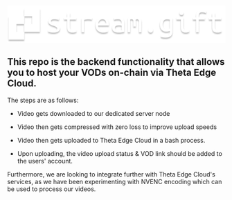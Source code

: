 ![stream.gift](public/banner.png)

## This repo is the backend functionality that allows you to host your VODs on-chain via Theta Edge Cloud.

The steps are as follows:

- Video gets downloaded to our dedicated server node

- Video then gets compressed with zero loss to improve upload speeds

- Video then gets uploaded to Theta Edge Cloud in a bash process.

- Upon uploading, the video upload status & VOD link should be added to the users' account.

Furthermore, we are looking to integrate further with Theta Edge Cloud's services, as we have been experimenting with
NVENC encoding which can be used to process our videos. 